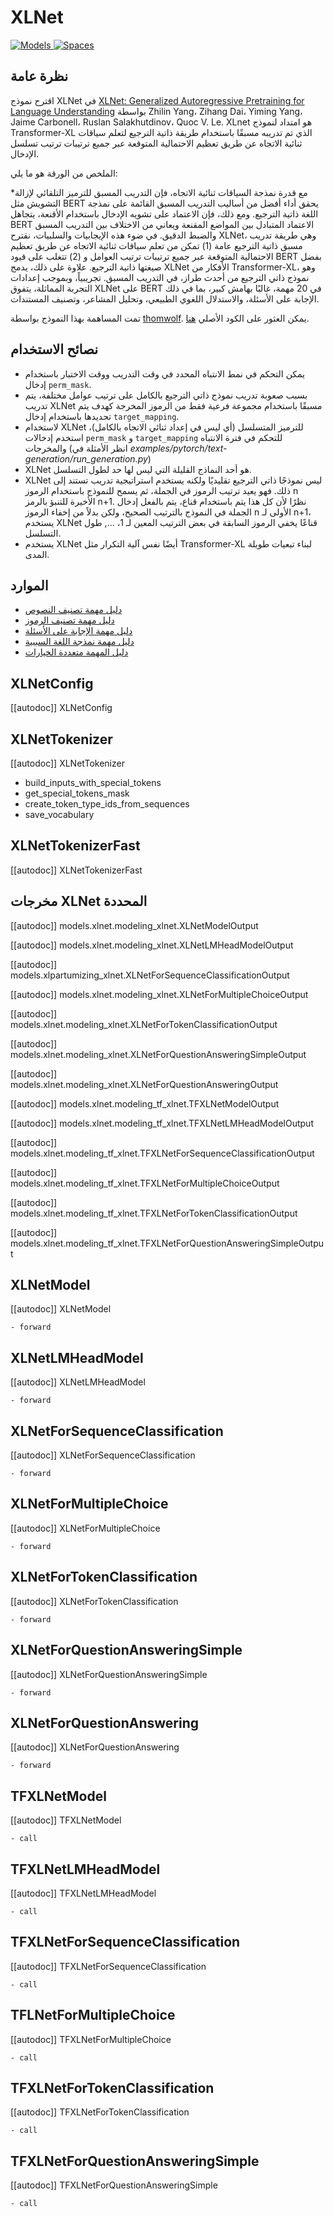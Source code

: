 # XLNet

<div class="flex flex-wrap space-x-1">
<a href="https://huggingface.co/models?filter=xlnet">
<img alt="Models" src="https://img.shields.io/badge/All_model_pages-xlnet-blueviolet">
</a>
<a href="https://huggingface.co/spaces/docs-demos/xlnet-base-cased">
<img alt="Spaces" src="https://img.shields.io/badge/%F0%9F%A4%97%20Hugging%20Face-Spaces-blue">
</a>
</div>

## نظرة عامة

اقترح نموذج XLNet في [XLNet: Generalized Autoregressive Pretraining for Language Understanding](https://arxiv.org/abs/1906.08237) بواسطة Zhilin Yang، Zihang Dai، Yiming Yang، Jaime Carbonell، Ruslan Salakhutdinov،
Quoc V. Le. XLnet هو امتداد لنموذج Transformer-XL الذي تم تدريبه مسبقًا باستخدام طريقة ذاتية الترجيع لتعلم
سياقات ثنائية الاتجاه عن طريق تعظيم الاحتمالية المتوقعة عبر جميع ترتيبات ترتيب تسلسل الإدخال.

الملخص من الورقة هو ما يلي:

*مع قدرة نمذجة السياقات ثنائية الاتجاه، فإن التدريب المسبق للترميز التلقائي لإزالة التشويش مثل BERT يحقق
أداء أفضل من أساليب التدريب المسبق القائمة على نمذجة اللغة ذاتية الترجيع. ومع ذلك، فإن الاعتماد على
تشويه الإدخال باستخدام الأقنعة، يتجاهل BERT الاعتماد المتبادل بين المواضع المقنعة ويعاني من
الاختلاف بين التدريب المسبق والضبط الدقيق. في ضوء هذه الإيجابيات والسلبيات، نقترح XLNet، وهي طريقة تدريب مسبق ذاتية الترجيع عامة (1) تمكن من تعلم سياقات ثنائية الاتجاه عن طريق تعظيم الاحتمالية المتوقعة عبر جميع
ترتيبات ترتيب العوامل و (2) تتغلب على قيود BERT بفضل صيغتها ذاتية الترجيع. علاوة على ذلك، يدمج XLNet الأفكار من Transformer-XL، وهو نموذج ذاتي الترجيع من أحدث طراز، في
التدريب المسبق. تجريبياً، وبموجب إعدادات التجربة المماثلة، يتفوق XLNet على BERT في 20 مهمة، غالبًا بهامش كبير، بما في ذلك الإجابة على الأسئلة، والاستدلال اللغوي الطبيعي، وتحليل المشاعر، وتصنيف المستندات.

تمت المساهمة بهذا النموذج بواسطة [thomwolf](https://huggingface.co/thomwolf). يمكن العثور على الكود الأصلي [هنا](https://github.com/zihangdai/xlnet/).

## نصائح الاستخدام

- يمكن التحكم في نمط الانتباه المحدد في وقت التدريب ووقت الاختبار باستخدام إدخال `perm_mask`.
- بسبب صعوبة تدريب نموذج ذاتي الترجيع بالكامل على ترتيب عوامل مختلفة، يتم تدريب XLNet مسبقًا
  باستخدام مجموعة فرعية فقط من الرموز المخرجة كهدف يتم تحديدها باستخدام إدخال `target_mapping`.
- لاستخدام XLNet للترميز المتسلسل (أي ليس في إعداد ثنائي الاتجاه بالكامل)، استخدم إدخالات `perm_mask` و
  `target_mapping` للتحكم في فترة الانتباه والمخرجات (انظر الأمثلة في
  *examples/pytorch/text-generation/run_generation.py*)
- XLNet هو أحد النماذج القليلة التي ليس لها حد لطول التسلسل.
- XLNet ليس نموذجًا ذاتي الترجيع تقليديًا ولكنه يستخدم استراتيجية تدريب تستند إلى ذلك. فهو يعيد ترتيب الرموز في الجملة، ثم يسمح للنموذج باستخدام الرموز n الأخيرة للتنبؤ بالرمز n+1. نظرًا لأن كل هذا يتم باستخدام قناع، يتم بالفعل إدخال الجملة في النموذج بالترتيب الصحيح، ولكن بدلاً من إخفاء الرموز n الأولى لـ n+1، يستخدم XLNet قناعًا يخفي الرموز السابقة في بعض الترتيب المعين لـ 1، ..., طول التسلسل.
- يستخدم XLNet أيضًا نفس آلية التكرار مثل Transformer-XL لبناء تبعيات طويلة المدى.

## الموارد

- [دليل مهمة تصنيف النصوص](../tasks/sequence_classification)
- [دليل مهمة تصنيف الرموز](../tasks/token_classification)
- [دليل مهمة الإجابة على الأسئلة](../tasks/question_answering)
- [دليل مهمة نمذجة اللغة السببية](../tasks/language_modeling)
- [دليل المهمة متعددة الخيارات](../tasks/multiple_choice)

## XLNetConfig

[[autodoc]] XLNetConfig

## XLNetTokenizer

[[autodoc]] XLNetTokenizer
  - build_inputs_with_special_tokens
  - get_special_tokens_mask
  - create_token_type_ids_from_sequences
  - save_vocabulary

## XLNetTokenizerFast

[[autodoc]] XLNetTokenizerFast

## مخرجات XLNet المحددة

[[autodoc]] models.xlnet.modeling_xlnet.XLNetModelOutput

[[autodoc]] models.xlnet.modeling_xlnet.XLNetLMHeadModelOutput

[[autodoc]] models.xlpartumizing_xlnet.XLNetForSequenceClassificationOutput

[[autodoc]] models.xlnet.modeling_xlnet.XLNetForMultipleChoiceOutput

[[autodoc]] models.xlnet.modeling_xlnet.XLNetForTokenClassificationOutput

[[autodoc]] models.xlnet.modeling_xlnet.XLNetForQuestionAnsweringSimpleOutput

[[autodoc]] models.xlnet.modeling_xlnet.XLNetForQuestionAnsweringOutput

[[autodoc]] models.xlnet.modeling_tf_xlnet.TFXLNetModelOutput

[[autodoc]] models.xlnet.modeling_tf_xlnet.TFXLNetLMHeadModelOutput

[[autodoc]] models.xlnet.modeling_tf_xlnet.TFXLNetForSequenceClassificationOutput

[[autodoc]] models.xlnet.modeling_tf_xlnet.TFXLNetForMultipleChoiceOutput

[[autodoc]] models.xlnet.modeling_tf_xlnet.TFXLNetForTokenClassificationOutput

[[autodoc]] models.xlnet.modeling_tf_xlnet.TFXLNetForQuestionAnsweringSimpleOutput

<frameworkcontent>
<pt>

## XLNetModel

[[autodoc]] XLNetModel

    - forward

## XLNetLMHeadModel

[[autodoc]] XLNetLMHeadModel

    - forward

## XLNetForSequenceClassification

[[autodoc]] XLNetForSequenceClassification

    - forward

## XLNetForMultipleChoice

[[autodoc]] XLNetForMultipleChoice

    - forward

## XLNetForTokenClassification

[[autodoc]] XLNetForTokenClassification

    - forward

## XLNetForQuestionAnsweringSimple

[[autodoc]] XLNetForQuestionAnsweringSimple

    - forward

## XLNetForQuestionAnswering

[[autodoc]] XLNetForQuestionAnswering

    - forward

</pt>
<tf>

## TFXLNetModel

[[autodoc]] TFXLNetModel

    - call

## TFXLNetLMHeadModel

[[autodoc]] TFXLNetLMHeadModel

    - call

## TFXLNetForSequenceClassification

[[autodoc]] TFXLNetForSequenceClassification

    - call

## TFLNetForMultipleChoice

[[autodoc]] TFXLNetForMultipleChoice

    - call

## TFXLNetForTokenClassification

[[autodoc]] TFXLNetForTokenClassification

    - call

## TFXLNetForQuestionAnsweringSimple

[[autodoc]] TFXLNetForQuestionAnsweringSimple

    - call

</tf>
</frameworkcontent>
